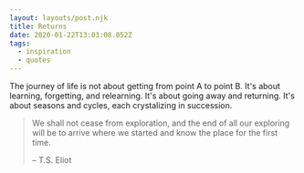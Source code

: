 ```yaml
---
layout: layouts/post.njk
title: Returns
date: 2020-01-22T13:03:08.052Z
tags:
  - inspiration
  - quotes
---
```

The journey of life is not about getting from point A to point B. It's about learning, forgetting, and relearning. It's about going away and returning. It's about seasons and cycles, each crystalizing in succession. 

> We shall not cease from exploration, and the end of all our exploring will be to arrive where we started and know the place for the first time.
>
> – T.S. Eliot
